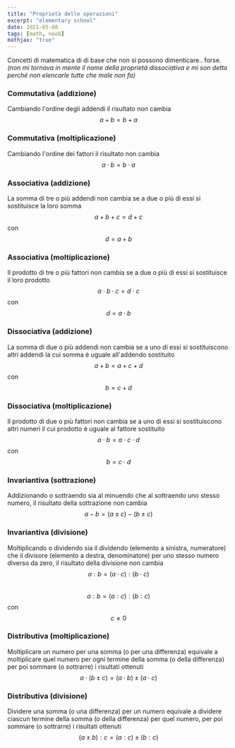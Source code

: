 ```yaml
---
title: "Proprietà delle operazioni"
excerpt: "elementary school"
date: 2021-05-08
tags: [math, noob]
mathjax: "true"
---
```


Concetti di matematica di di base che non si possono dimenticare.. forse.  
_(non mi tornava in mente il nome della proprietà dissociativa e mi son detto perché non elencarle tutte che male non fa)_

### Commutativa (addizione)
Cambiando l'ordine degli addendi il risultato non cambia  
$$a+b=b+a$$

### Commutativa (moltiplicazione)
Cambiando l'ordine dei fattori il risultato non cambia  
$$a\cdot b=b\cdot a$$

### Associativa (addizione)
La somma di tre o più addendi non cambia se a due o più di essi si sostituisce la loro somma  
$$a+b+c=d+c$$ con $$d=a+b$$

### Associativa (moltiplicazione)
Il prodotto di tre o più fattori non cambia se a due o più di essi si sostituisce il loro prodotto  
$$a\cdot b\cdot c=d\cdot c$$ con $$d=a\cdot b$$

### Dissociativa (addizione)
La somma di due o più addendi non cambia se a uno di essi si sostituiscono altri addendi la cui somma è uguale all'addendo sostituito  
$$a+b=a+c+d$$ con $$b=c+d$$

### Dissociativa (moltiplicazione)
Il prodotto di due o più fattori non cambia se a uno di essi si sostituiscono altri numeri il cui prodotto è uguale al fattore sostituito
$$a\cdot b=a\cdot c\cdot d$$ con $$b=c\cdot d$$

### Invariantiva (sottrazione)
Addizionando o sottraendo sia al minuendo che al sottraendo uno stesso numero, il risultato della sottrazione non cambia  
$$a-b=(a\pm c)-(b\pm c)$$  

### Invariantiva (divisione)
Moltiplicando o dividendo sia il dividendo (elemento a sinistra, numeratore) che il divisore (elemento a destra, denominatore) per uno stesso numero diverso da zero, il risultato della divisione non cambia  
$$a:b=(a\cdot c):(b\cdot c)$$  
$$a:b=(a:c):(b:c)$$ con $$c\ne 0$$  

### Distributiva (moltiplicazione)
Moltiplicare un numero per una somma (o per una differenza) equivale a moltiplicare quel numero per ogni termine della somma (o della differenza) per poi sommare (o sottrarre) i risultati ottenuti  
$$a\cdot (b\pm c)=(a\cdot b)\pm (a\cdot c)$$

### Distributiva (divisione)
Dividere una somma (o una differenza) per un numero equivale a dividere ciascun termine della somma (o della differenza) per quel numero, per poi sommare (o sottrarre) i risultati ottenuti  
$$(a\pm b):c=(a:c)\pm (b:c)$$



